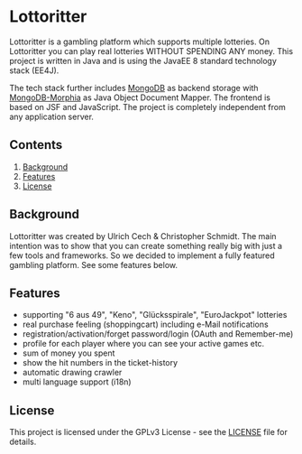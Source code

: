 # Lottoritter
Lottoritter is a gambling platform which supports multiple lotteries. On Lottoritter you can play real lotteries WITHOUT
SPENDING ANY money. This project is written in Java and is using the JavaEE 8 standard technology stack (EE4J).

The tech stack further includes [MongoDB](https://www.mongodb.com) as backend storage with
[MongoDB-Morphia](https://mongodb.github.io/morphia/) as Java Object Document Mapper. The frontend is based on JSF and
JavaScript. The project is completely independent from any application server.

## Contents

1. [Background](#background)
2. [Features](#features)
3. [License](#license)

## Background

Lottoritter was created by Ulrich Cech & Christopher Schmidt. The main intention was to show that you can create
something really big with just a few tools and frameworks. So we decided to implement a fully featured gambling
platform. See some features below.

## Features

- supporting "6 aus 49", "Keno", "Glücksspirale", "EuroJackpot" lotteries
- real purchase feeling (shoppingcart) including e-Mail notifications
- registration/activation/forget password/login (OAuth and Remember-me)
- profile for each player where you can see your active games etc.
- sum of money you spent
- show the hit numbers in the ticket-history
- automatic drawing crawler
- multi language support (i18n)

## License

This project is licensed under the GPLv3 License - see the [LICENSE](https://github.com/Lottoritter/lottoritter-platform/blob/master/LICENSE) file
for details.
